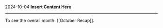 2024-10-04
__Insert Content Here__
_______________________
To see the overall month: [[October Recap]].